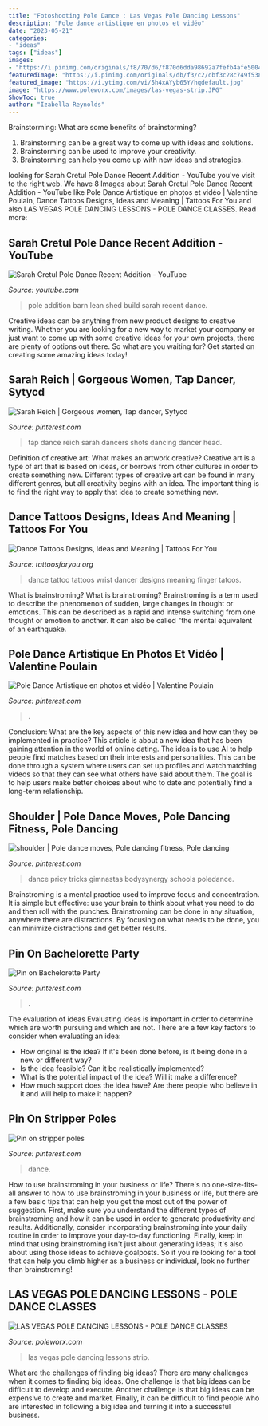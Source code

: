 ```yaml
---
title: "Fotoshooting Pole Dance : Las Vegas Pole Dancing Lessons"
description: "Pole dance artistique en photos et vidéo"
date: "2023-05-21"
categories:
- "ideas"
tags: ["ideas"]
images:
- "https://i.pinimg.com/originals/f8/70/d6/f870d6dda98692a7fefb4afe50046549.jpg"
featuredImage: "https://i.pinimg.com/originals/db/f3/c2/dbf3c28c749f5383ce3ec308db9939b5.jpg"
featured_image: "https://i.ytimg.com/vi/5h4xAYyb65Y/hqdefault.jpg"
image: "https://www.poleworx.com/images/las-vegas-strip.JPG"
ShowToc: true
author: "Izabella Reynolds"
---
```



Brainstorming: What are some benefits of brainstorming?
1. Brainstorming can be a great way to come up with ideas and solutions.
2. Brainstorming can be used to improve your creativity.
3. Brainstorming can help you come up with new ideas and strategies.

	

		
looking for Sarah Cretul Pole Dance Recent Addition - YouTube you've visit to the right web. We have 8 Images about Sarah Cretul Pole Dance Recent Addition - YouTube like Pole Dance Artistique en photos et vidéo | Valentine Poulain, Dance Tattoos Designs, Ideas and Meaning | Tattoos For You and also LAS VEGAS POLE DANCING LESSONS - POLE DANCE CLASSES. Read more:
		
    
## Sarah Cretul Pole Dance Recent Addition - YouTube

<img loading=lazy src="https://i.ytimg.com/vi/5h4xAYyb65Y/hqdefault.jpg" onerror="this.onerror=null;this.src='https://tse4.mm.bing.net/th?id=OIP.sP50ul40avS-4ud4M8EdWgHaFj&amp;pid=15.1';" alt="Sarah Cretul Pole Dance Recent Addition - YouTube">

_Source: youtube.com_

>pole addition barn lean shed build sarah recent dance. 

	

Creative ideas can be anything from new product designs to creative writing. Whether you are looking for a new way to market your company or just want to come up with some creative ideas for your own projects, there are plenty of options out there. So what are you waiting for? Get started on creating some amazing ideas today!

    
## Sarah Reich | Gorgeous Women, Tap Dancer, Sytycd

<img loading=lazy src="https://i.pinimg.com/originals/f8/70/d6/f870d6dda98692a7fefb4afe50046549.jpg" onerror="this.onerror=null;this.src='https://tse2.mm.bing.net/th?id=OIP.PedTmUKrGGx4IjkiwCbfLgAAAA&amp;pid=15.1';" alt="Sarah Reich | Gorgeous women, Tap dancer, Sytycd">

_Source: pinterest.com_

>tap dance reich sarah dancers shots dancing dancer head. 

	

Definition of creative art: What makes an artwork creative?
Creative art is a type of art that is based on ideas, or borrows from other cultures in order to create something new. 
Different types of creative art can be found in many different genres, but all creativity begins with an idea. The important thing is to find the right way to apply that idea to create something new.

    
## Dance Tattoos Designs, Ideas And Meaning | Tattoos For You

<img loading=lazy src="https://www.tattoosforyou.org/wp-content/uploads/2017/08/Dance-Tattoo-on-Wrist.jpg" onerror="this.onerror=null;this.src='https://tse2.mm.bing.net/th?id=OIP.ErPpVaYewMIGWfJcYrMlgAHaKH&amp;pid=15.1';" alt="Dance Tattoos Designs, Ideas and Meaning | Tattoos For You">

_Source: tattoosforyou.org_

>dance tattoo tattoos wrist dancer designs meaning finger tatoos. 

	

What is brainstroming?
What is brainstroming? Brainstroming is a term used to describe the phenomenon of sudden, large changes in thought or emotions. This can be described as a rapid and intense switching from one thought or emotion to another. It can also be called "the mental equivalent of an earthquake.

    
## Pole Dance Artistique En Photos Et Vidéo | Valentine Poulain

<img loading=lazy src="https://i.pinimg.com/736x/8e/c8/99/8ec89973e0d958d5f5cf818dc898e9ba.jpg" onerror="this.onerror=null;this.src='https://tse1.mm.bing.net/th?id=OIP.Dut2GQZZgObO5TZW0tPfBgHaLH&amp;pid=15.1';" alt="Pole Dance Artistique en photos et vidéo | Valentine Poulain">

_Source: pinterest.com_

>. 

	

Conclusion: What are the key aspects of this new idea and how can they be implemented in practice?
This article is about a new idea that has been gaining attention in the world of online dating. The idea is to use AI to help people find matches based on their interests and personalities. This can be done through a system where users can set up profiles and watchmatching videos so that they can see what others have said about them. The goal is to help users make better choices about who to date and potentially find a long-term relationship.

    
## Shoulder | Pole Dance Moves, Pole Dancing Fitness, Pole Dancing

<img loading=lazy src="https://i.pinimg.com/736x/ab/81/fc/ab81fcd30746fd3846577802e1c115db--pole-dancing-moves-pole-moves.jpg" onerror="this.onerror=null;this.src='https://tse3.mm.bing.net/th?id=OIP.-oBhOyFLomAd_7i1bgXjWgHaMu&amp;pid=15.1';" alt="shoulder | Pole dance moves, Pole dancing fitness, Pole dancing">

_Source: pinterest.com_

>dance pricy tricks gimnastas bodysynergy schools poledance. 

	

Brainstroming is a mental practice used to improve focus and concentration. It is simple but effective: use your brain to think about what you need to do and then roll with the punches. Brainstroming can be done in any situation, anywhere there are distractions. By focusing on what needs to be done, you can minimize distractions and get better results.

    
## Pin On Bachelorette Party

<img loading=lazy src="https://i.pinimg.com/736x/ea/6f/45/ea6f452c8c3b21986391fc46ef41f513--pole-dancing-lake-tahoe.jpg" onerror="this.onerror=null;this.src='https://tse1.mm.bing.net/th?id=OIP.sjIWfSKWj8Daiya5PDM4GQHaFe&amp;pid=15.1';" alt="Pin on Bachelorette Party">

_Source: pinterest.com_

>. 

	

The evaluation of ideas
Evaluating ideas is important in order to determine which are worth pursuing and which are not. There are a few key factors to consider when evaluating an idea:
- How original is the idea? If it's been done before, is it being done in a new or different way?
- Is the idea feasible? Can it be realistically implemented?
- What is the potential impact of the idea? Will it make a difference?
- How much support does the idea have? Are there people who believe in it and will help to make it happen?

    
## Pin On Stripper Poles

<img loading=lazy src="https://i.pinimg.com/originals/db/f3/c2/dbf3c28c749f5383ce3ec308db9939b5.jpg" onerror="this.onerror=null;this.src='https://tse1.mm.bing.net/th?id=OIP.HOg-t4amYYVsDubTqKTzwgAAAA&amp;pid=15.1';" alt="Pin on stripper poles">

_Source: pinterest.com_

>dance. 

	

How to use brainstroming in your business or life?
There's no one-size-fits-all answer to how to use brainstroming in your business or life, but there are a few basic tips that can help you get the most out of the power of suggestion. First, make sure you understand the different types of brainstroming and how it can be used in order to generate productivity and results. Additionally, consider incorporating brainstroming into your daily routine in order to improve your day-to-day functioning. Finally, keep in mind that using brainstroming isn't just about generating ideas; it's also about using those ideas to achieve goalposts. So if you're looking for a tool that can help you climb higher as a business or individual, look no further than brainstroming!

    
## LAS VEGAS POLE DANCING LESSONS - POLE DANCE CLASSES

<img loading=lazy src="https://www.poleworx.com/images/las-vegas-strip.JPG" onerror="this.onerror=null;this.src='https://tse2.mm.bing.net/th?id=OIP.GcBONeIwDI5PjWXL5qYxJAHaJD&amp;pid=15.1';" alt="LAS VEGAS POLE DANCING LESSONS - POLE DANCE CLASSES">

_Source: poleworx.com_

>las vegas pole dancing lessons strip. 

	

What are the challenges of finding big ideas?
There are many challenges when it comes to finding big ideas. One challenge is that big ideas can be difficult to develop and execute. Another challenge is that big ideas can be expensive to create and market. Finally, it can be difficult to find people who are interested in following a big idea and turning it into a successful business.

